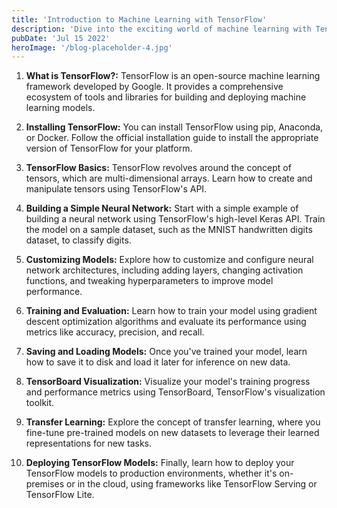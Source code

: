 ```yaml
---
title: 'Introduction to Machine Learning with TensorFlow'
description: 'Dive into the exciting world of machine learning with TensorFlow, one of the most popular deep learning frameworks. This blog post provides a beginner-friendly introduction to TensorFlow, covering its basic concepts and how to get started with building your first machine learning models.'
pubDate: 'Jul 15 2022'
heroImage: '/blog-placeholder-4.jpg'
---
```


1. **What is TensorFlow?:** TensorFlow is an open-source machine learning framework developed by Google. It provides a comprehensive ecosystem of tools and libraries for building and deploying machine learning models.

2. **Installing TensorFlow:** You can install TensorFlow using pip, Anaconda, or Docker. Follow the official installation guide to install the appropriate version of TensorFlow for your platform.

3. **TensorFlow Basics:** TensorFlow revolves around the concept of tensors, which are multi-dimensional arrays. Learn how to create and manipulate tensors using TensorFlow's API.

4. **Building a Simple Neural Network:** Start with a simple example of building a neural network using TensorFlow's high-level Keras API. Train the model on a sample dataset, such as the MNIST handwritten digits dataset, to classify digits.

5. **Customizing Models:** Explore how to customize and configure neural network architectures, including adding layers, changing activation functions, and tweaking hyperparameters to improve model performance.

6. **Training and Evaluation:** Learn how to train your model using gradient descent optimization algorithms and evaluate its performance using metrics like accuracy, precision, and recall.

7. **Saving and Loading Models:** Once you've trained your model, learn how to save it to disk and load it later for inference on new data.

8. **TensorBoard Visualization:** Visualize your model's training progress and performance metrics using TensorBoard, TensorFlow's visualization toolkit.

9. **Transfer Learning:** Explore the concept of transfer learning, where you fine-tune pre-trained models on new datasets to leverage their learned representations for new tasks.

10. **Deploying TensorFlow Models:** Finally, learn how to deploy your TensorFlow models to production environments, whether it's on-premises or in the cloud, using frameworks like TensorFlow Serving or TensorFlow Lite.
